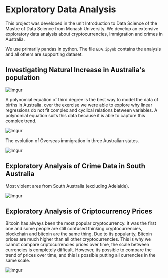 # Exploratory Data Analysis

This project was developed in the unit Introduction to Data Science of the Mastre of Data Science from Monash University. We develop an extensive exploratory data analysis about cryptocurrencies, Immigration and crimes in Australia. 

We use primarily pandas in python. The file `EDA.ipynb` contains the analysis and all others are supporting dataset.


## Investigating Natural Increase in Australia's population


![Imgur](https://i.imgur.com/B0t4heg.png)

A polynomial equation of third degree is the best way to model the data of births in Australia.
over the exercise we were able to explore why linear regressions do not fit complex and cyclical relations between variables. A polynomial equation suits this data because it is able to capture this complex trend. 

![Imgur](https://i.imgur.com/MyzL2af.png)

The evolution of Overseas immigration in three Australian states.

![Imgur](https://i.imgur.com/Qvmq72X.png)

## Exploratory Analysis of Crime Data in South Australia

Most violent ares from South Australia (excluding Adelaide).

![Imgur](https://i.imgur.com/zLAJzbX.png)


## Exploratory Analysis of Criptocurrency Prices

Bitcoin has always been the most popular cryptocurrency. It was the first one and some people are still confused thinking cryptocurrencies, blockchain and bitcoin are the same thing. Due to its popularity, Bitcoin prices are much higher than all other cryptocurrencies.
This is why we cannot compare criptocurrencies prices over time, the scale between currencies is completely difficult. However, its possible to compare the trend of prices over time, and this is possible putting all currencies in the same scale.


![Imgur](https://i.imgur.com/lTuj4As.png)